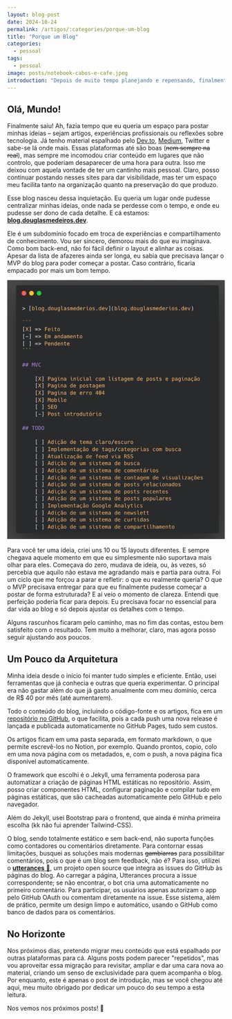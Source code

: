 ```yaml
---
layout: blog-post
date: 2024-10-24
permalink: /artigos/:categories/porque-um-blog
title: "Porque um Blog"
categories:
  - pessoal
tags:
  - pessoal
image: posts/notebook-cabos-e-cafe.jpeg
introduction: "Depois de muito tempo planejando e repensando, finalmente decidi lançar meu próprio blog. Aqui, vou reunir meus artigos, experiências e pensamentos sobre tecnologia, todos em um espaço centralizado e pessoal. Embora já tenha conteúdo espalhado em outras plataformas, sempre senti a necessidade de ter um lugar que realmente fosse meu."
---
```


## Olá, Mundo!

Finalmente saiu! Ah, fazia tempo que eu queria um espaço para postar minhas ideias – sejam artigos, experiências
profissionais ou reflexões sobre tecnologia. Já tenho material espalhado
pelo [Dev.to](http://dev.to/), [Medium](https://medium.com/), Twitter e sabe-se lá onde mais. Essas plataformas até são
boas (~~nem sempre na real~~), mas sempre me incomodou criar conteúdo em lugares que não controlo, que poderiam
desaparecer de uma hora para outra. Isso me deixou com aquela vontade de ter um cantinho mais pessoal. Claro, posso
continuar postando nesses sites para dar visibilidade, mas ter um espaço meu facilita tanto na organização quanto na
preservação do que produzo.

Esse blog nasceu dessa inquietação. Eu queria um lugar onde pudesse centralizar minhas ideias, onde nada se perdesse com
o tempo, e onde eu pudesse ser dono de cada detalhe. E cá estamos:
[**blog.douglasmedeiros.dev**](http://blog.douglasmedeiros.dev).

Ele é um subdomínio focado em troca de experiências e compartilhamento de conhecimento. Vou ser sincero, demorou mais do
que eu imaginava. Como bom back-end, não foi fácil definir o layout e alinhar as coisas. Apesar da lista de afazeres
ainda ser longa, eu sabia que precisava lançar o MVP do blog para poder começar a postar. Caso contrário, ficaria
empacado por mais um bom tempo.

![TODO do Blog](/assets/images/posts/blog-todo.png)

Para você ter uma ideia, criei uns 10 ou 15 layouts diferentes. E sempre chegava aquele momento em que eu simplesmente
não suportava mais olhar para eles. Começava do zero, mudava de ideia, ou, às vezes, só percebia que aquilo não estava
me agradando mais e partia para outra. Foi um ciclo que me forçou a parar e refletir: o que eu realmente queria? O que o
MVP precisava entregar para que eu finalmente pudesse começar a postar de forma estruturada? E aí veio o momento de
clareza. Entendi que perfeição poderia ficar para depois. Eu precisava focar no essencial para dar vida ao blog e só
depois ajustar os detalhes com o tempo.

Alguns rascunhos ficaram pelo caminho, mas no fim das contas, estou bem satisfeito com o resultado. Tem muito a
melhorar, claro, mas agora posso seguir ajustando aos poucos.

## Um Pouco da Arquitetura

Minha ideia desde o início foi manter tudo simples e eficiente. Então, usei ferramentas que já conhecia e outras que
queria experimentar. O principal era não gastar além do que já gasto anualmente com meu domínio, cerca de R$ 40 por
mês (até aumentarem).

Todo o conteúdo do blog, incluindo o código-fonte e os artigos, fica em
um [repositório no GitHub](https://github.com/medeirosinacio/blog.douglasmedeiros.dev), o que facilita, pois a cada push
uma nova release é lançada e publicada automaticamente no GitHub Pages, tudo sem custos.

Os artigos ficam em uma pasta separada, em formato markdown, o que permite escrevê-los no Notion, por exemplo. Quando
prontos, copio, colo em uma nova página com os metadados, e, com o push, a nova página fica disponível automaticamente.

O framework que escolhi é o Jekyll, uma ferramenta poderosa para automatizar a criação de páginas HTML estáticas no
repositório. Assim, posso criar componentes HTML, configurar paginação e compilar tudo em páginas estáticas, que são
cacheadas automaticamente pelo GitHub e pelo navegador.

Além do Jekyll, usei Bootstrap para o frontend, que ainda é minha primeira escolha (kk não fui aprender Tailwind-CSS).

O blog, sendo totalmente estático e sem back-end, não suporta funções como contadores ou comentários diretamente. Para
contornar essas limitações, busquei as soluções mais modernas ~~gambiarras~~ para possibilitar comentários, pois o que é
um blog sem feedback, não é? Para isso, utilizei o [**utterances** 🔮](https://github.com/utterance/utterances), um
projeto open source que integra as issues do GitHub às páginas do blog. Ao carregar a página, Utterances procura a issue
correspondente; se não encontrar, o bot cria uma automaticamente no primeiro comentário. Para participar, os usuários
apenas autorizam o app pelo GitHub OAuth ou comentam diretamente na issue. Esse sistema, além de prático, permite um
design limpo e automático, usando o GitHub como banco de dados para os comentários.

## No Horizonte

Nos próximos dias, pretendo migrar meu conteúdo que está espalhado por outras plataformas para cá. Alguns posts podem
parecer "repetidos", mas vou aproveitar essa migração para revisitar, ampliar e dar uma cara nova ao material, criando
um senso de exclusividade para quem acompanha o blog. Por enquanto, este é apenas o post de introdução, mas se você
chegou até aqui, meu muito obrigado por dedicar um pouco do seu tempo a esta leitura.

Nos vemos nos próximos posts! 🚀
